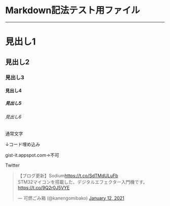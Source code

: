 # Markdown記法テスト用ファイル

---

# 見出し1

## 見出し2

### 見出し3

#### 見出し4

##### 見出し5

###### 見出し6

通常文字



↓コード埋め込み

gist-it.appspot.com→不可
<script src="https://gist-it.appspot.com/github/kanengomibako/Sodium/blob/main/Src/example/fx.cpp?footer=no"></script>


Twitter

<blockquote class="twitter-tweet"><p lang="ja" dir="ltr">【ブログ更新】Sodium<a href="https://t.co/SdTMdULuFb">https://t.co/SdTMdULuFb</a><br>STM32マイコンを搭載した、デジタルエフェクター入門機です。<a href="https://t.co/9Q2r0J5VYE">https://t.co/9Q2r0J5VYE</a></p>&mdash; 可燃ごみ箱 (@kanengomibako) <a href="https://twitter.com/kanengomibako/status/1349005756532723713?ref_src=twsrc%5Etfw">January 12, 2021</a></blockquote> <script async src="https://platform.twitter.com/widgets.js" charset="utf-8"></script> 